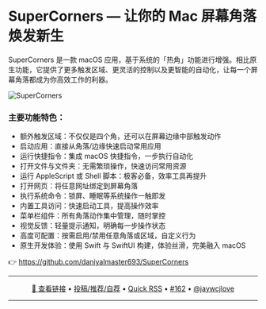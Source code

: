 SuperCorners — 让你的 Mac 屏幕角落焕发新生
===

SuperCorners 是一款 macOS 应用，基于系统的「热角」功能进行增强。相比原生功能，它提供了更多触发区域、更灵活的控制以及更智能的自动化，让每一个屏幕角落都成为你高效工作的利器。

![SuperCorners](https://github.com/user-attachments/assets/e3abd4a3-e977-44ca-97c4-6a49bf90f8cd)

### 主要功能特色：

- 额外触发区域：不仅仅是四个角，还可以在屏幕边缘中部触发动作
- 启动应用：直接从角落/边缘快速启动常用应用
- 运行快捷指令：集成 macOS 快捷指令，一步执行自动化
- 打开文件与文件夹：无需繁琐操作，快速访问常用资源
- 运行 AppleScript 或 Shell 脚本：极客必备，效率工具再提升
- 打开网页：将任意网址绑定到屏幕角落
- 执行系统命令：锁屏、睡眠等系统操作一触即发
- 内置工具访问：快速启动工具，提高操作效率
- 菜单栏组件：所有角落动作集中管理，随时掌控
- 视觉反馈：轻量提示通知，明确每一步操作状态
- 高度可配置：按需启用/禁用任意角落或区域，自定义行为
- 原生开发体验：使用 Swift 与 SwiftUI 构建，体验丝滑，完美融入 macOS

👉 https://github.com/daniyalmaster693/SuperCorners

---

<p align="center">
<a href="https://github.com/daniyalmaster693/SuperCorners" target="_blank">🔗 查看链接</a> • 
<a href="https://github.com/jaywcjlove/quick-rss/issues/new/choose" target="_blank">投稿/推荐/自荐</a> • 
<a href="https://wangchujiang.com/quick-rss/feeds/index.html" target="_blank">Quick RSS</a> • 
<a href="https://github.com/jaywcjlove/quick-rss/issues/162" target="_blank">#162</a> • 
<a href="https://github.com/jaywcjlove" target="_blank">@jaywcjlove</a>
</p>

---
    